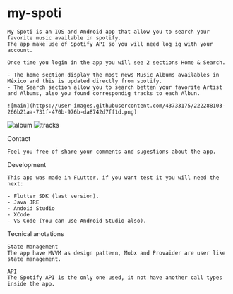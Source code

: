 # my-spoti

    My Spoti is an IOS and Android app that allow you to search your favorite music available in spotify.
    The app make use of Spotify API so you will need log ig with your account.

    Once time you login in the app you will see 2 sections Home & Search.

    - The home section display the most news Music Albums availables in México and this is updated directly from spotify.
    - The Search section allow you to search betten your favorite Artist and Albums, also you found correspondig tracks to each Albun.
    
    ![main](https://user-images.githubusercontent.com/43733175/222288103-266b21aa-731f-470b-976b-da8742d7ff1d.png)
![album](https://user-images.githubusercontent.com/43733175/222288143-2d817b54-7232-400c-94e4-a77c699173bf.png)
![tracks](https://user-images.githubusercontent.com/43733175/222288189-2a9ba327-d8a5-4687-bbbf-8a24aeb659fb.png)

    


Contact

    Feel you free of share your comments and sugestions about the app.

Development

    This app was made in FLutter, if you want test it you will need the next:

    - Flutter SDK (last version).
    - Java JRE
    - Andoid Studio 
    - XCode
    - VS Code (You can use Android Studio also).

Tecnical anotations

    State Management
    The app have MVVM as design pattern, Mobx and Provaider are user like state management.

    API
    The Spotify API is the only one used, it not have another call types inside the app.







